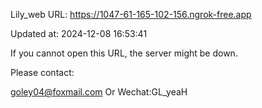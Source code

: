 Lily_web URL: https://1047-61-165-102-156.ngrok-free.app

Updated at: 2024-12-08 16:53:41

If you cannot open this URL, the server might be down.

Please contact: 

goley04@foxmail.com Or Wechat:GL_yeaH